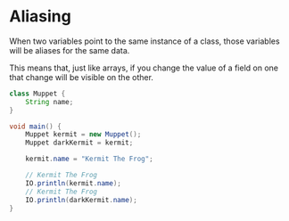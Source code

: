 # Aliasing


When two variables point to the same instance of a class, those variables will be
aliases for the same data.

This means that, just like arrays, if you change the value of a field on one that change
will be visible on the other.

```java
class Muppet {
    String name;
}

void main() {
    Muppet kermit = new Muppet();
    Muppet darkKermit = kermit;

    kermit.name = "Kermit The Frog";

    // Kermit The Frog
    IO.println(kermit.name);
    // Kermit The Frog
    IO.println(darkKermit.name);
}
```